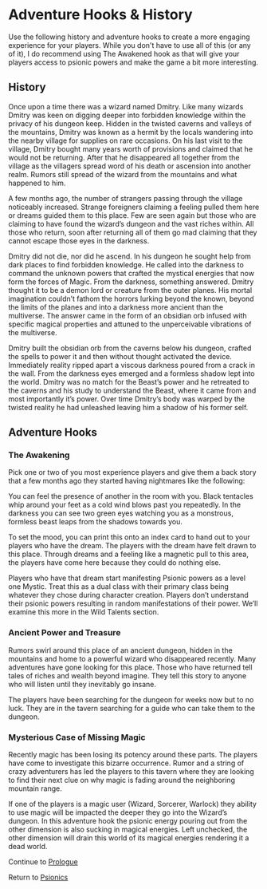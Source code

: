 # Adventure Hooks & History

Use the following history and adventure hooks to create a more engaging experience for your players. While you don't have to use all of this (or any of it), I do recommend using The Awakened hook as that will give your players access to psionic powers and make the game a bit more interesting.

## History

Once upon a time there was a wizard named Dmitry. Like many wizards Dmitry was keen on digging deeper into forbidden knowledge within the privacy of his dungeon keep. Hidden in the twisted caverns and valleys of the mountains, Dmitry was known as a hermit by the locals wandering into the nearby village for supplies on rare occasions. On his last visit to the village, Dmitry bought many years worth of provisions and claimed that he would not be returning. After that he disappeared all together from the village as the villagers spread word of his death or ascension into another realm. Rumors still spread of the wizard from the mountains and what happened to him.

A few months ago, the number of strangers passing through the village noticeably increased. Strange foreigners claiming a feeling pulled them here or dreams guided them to this place. Few are seen again but those who are claiming to have found the wizard’s dungeon and the vast riches within. All those who return, soon after returning all of them go mad claiming that they cannot escape those eyes in the darkness.

Dmitry did not die, nor did he ascend. In his dungeon he sought help from dark places to find forbidden knowledge. He called into the darkness to command the unknown powers that crafted the mystical energies that now form the forces of Magic. From the darkness, something answered. Dmitry thought it to be a demon lord or creature from the outer planes. His mortal imagination couldn’t fathom the horrors lurking beyond the known, beyond the limits of the planes and into a darkness more ancient than the multiverse. The answer came in the form of an obsidian orb infused with specific magical properties and attuned to the unperceivable vibrations of the multiverse.

Dmitry built the obsidian orb from the caverns below his dungeon, crafted the spells to power it and then without thought activated the device. Immediately reality ripped apart a viscous darkness poured from a crack in the wall. From the darkness eyes emerged and a formless shadow lept into the world. Dmitry was no match for the Beast’s power and he retreated to the caverns and his study to understand the Beast, where it came from and most importantly it’s power. Over time Dmitry’s body was warped by the twisted reality he had unleashed leaving him a shadow of his former self.

## Adventure Hooks

### The Awakening

Pick one or two of you most experience players and give them a back story that a few months ago they started having nightmares like the following:

You can feel the presence of another in the room with you. Black tentacles whip around your feet as a cold wind blows past you repeatedly. In the darkness you can see two green eyes watching you as a monstrous, formless beast leaps from the shadows towards you.

To set the mood, you can print this onto an index card to hand out to your players who have the dream. The players with the dream have felt drawn to this place. Through dreams and a feeling like a magnetic pull to this area, the players have come here because they could do nothing else.

Players who have that dream start manifesting Psionic powers as a level one Mystic. Treat this as a dual class with their primary class being whatever they chose during character creation. Players don’t understand their psionic powers resulting in random manifestations of their power. We’ll examine this more in the Wild Talents section.

### Ancient Power and Treasure

Rumors swirl around this place of an ancient dungeon, hidden in the mountains and home to a powerful wizard who disappeared recently. Many adventures have gone looking for this place. Those who have returned tell tales of riches and wealth beyond imagine. They tell this story to anyone who will listen until they inevitably go insane.

The players have been searching for the dungeon for weeks now but to no luck. They are in the tavern searching for a guide who can take them to the dungeon.

### Mysterious Case of Missing Magic

Recently magic has been losing its potency around these parts. The players have come to investigate this bizarre occurrence. Rumor and a string of crazy adventurers has led the players to this tavern where they are looking to find their next clue on why magic is fading around the neighboring mountain range.

If one of the players is a magic user (Wizard, Sorcerer, Warlock) they ability to use magic will be impacted the deeper they go into the Wizard’s dungeon. In this adventure hook the psionic energy pouring out from the other dimension is also sucking in magical energies. Left unchecked, the other dimension will drain this world of its magical energies rendering it a dead world.

Continue to [Prologue](Prologue.md)

Return to [Psionics](Psionics.md)
